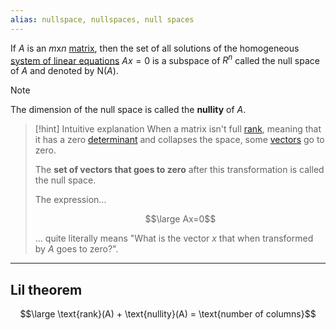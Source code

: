 ```yaml
---
alias: nullspace, nullspaces, null spaces
---
```


If $A$ is an $m$x$n$ [matrix](Matrix%20(ML).md), then the set of all solutions of the homogeneous [system of linear equations](Systems%20of%20Linear%20Equations.md) $Ax=0$ is a subspace of $R^n$ called the null space of $A$ and denoted by $\text{N}(A)$.

> [!note]
> The dimension of the null space is called the **nullity** of $A$.

> [!hint] Intuitive explanation
> When a matrix isn't full [rank](Rank.md), meaning that it has a zero [determinant](Determinant.md) and collapses the space, some [vectors](Vectors.md) go to zero.
> 
> The **set of vectors that goes to zero** after this transformation is called the null space.
> 
> The expression...
> 
> $$\large Ax=0$$
> 
> ... quite literally means "What is the vector $x$ that when transformed by $A$ goes to zero?".

---

## Lil theorem

$$\large \text{rank}(A) + \text{nullity}(A) = \text{number of columns}$$